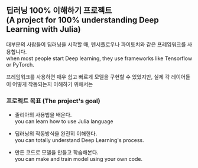 ## 딥러닝 100% 이해하기 프로젝트<br/>(A project for 100% understanding Deep Learning with Julia)

대부분의 사람들이 딥러닝을 시작할 때, 텐서플로우나 파이토치와 같은 프레임워크를 사용합니다.  
when most people start Deep learning, they use frameworks like Tensorflow or PyTorch.

프레임워크를 사용하면 매우 쉽고 빠르게 모델을 구현할 수 있었지만, 실제 각 레이어들이 어떻게 작동되는지 이해하기 위해서는 


### 프로젝트 목표 (The project's goal)

- 줄리아의 사용법을 배운다.  
  you can learn how to use Julia language
  
- 딥러닝의 작동방식을 완전히 이해한다.  
  you can totally understand Deep Learning's process.
  
- 만든 코드로 모델을 만들고 학습해본다.  
  you can make and train model using your own code.

